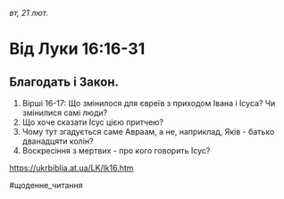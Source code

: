 
_вт, 21 лют._

# Від Луки 16:16-31

## Благодать і Закон.
1. Вірші 16-17: Що змінилося для євреїв з приходом Івана і Ісуса? Чи змінилися самі люди?
2. Що хоче сказати Ісус цією притчею?
3. Чому тут згадується саме Авраам, а не, наприклад, Яків - батько дванадцяти колін?
4. Воскресіння з мертвих - про кого говорить Ісус?

https://ukrbiblia.at.ua/LK/lk16.htm

#щоденне_читання
